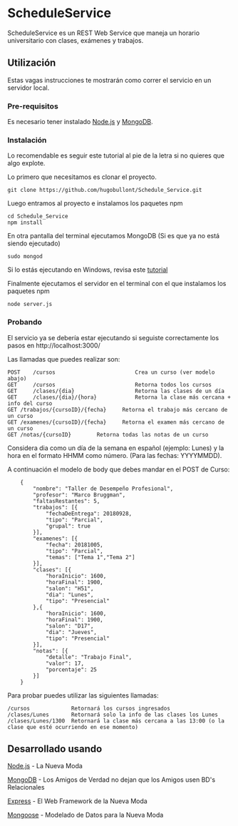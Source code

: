 # ScheduleService

ScheduleService es un REST Web Service que maneja un horario universitario con clases, exámenes y trabajos.

## Utilización

Estas vagas instrucciones te mostrarán como correr el servicio en un servidor local. 

### Pre-requisitos

Es necesario tener instalado [Node.js](https://nodejs.org/en/) y [MongoDB](https://www.mongodb.com).

### Instalación

Lo recomendable es seguir este tutorial al pie de la letra si no quieres que algo explote.

Lo primero que necesitamos es clonar el proyecto.

```
git clone https://github.com/hugobullont/Schedule_Service.git
```

Luego entramos al proyecto e instalamos los paquetes npm

```
cd Schedule_Service
npm install
```

En otra pantalla del terminal ejecutamos MongoDB (Si es que ya no está siendo ejecutado)

```
sudo mongod
```

Si lo estás ejecutando en Windows, revisa este [tutorial](https://stackoverflow.com/questions/20796714/how-do-i-start-mongo-db-from-windows) 

Finalmente ejecutamos el servidor en el terminal con el que instalamos los paquetes npm

```
node server.js
```

### Probando

El servicio ya se debería estar ejecutando si seguiste correctamente los pasos en http://localhost:3000/

Las llamadas que puedes realizar son:

```
POST    /cursos                 		Crea un curso (ver modelo abajo)
GET     /cursos                 		Retorna todos los cursos
GET     /clases/{dia}           		Retorna las clases de un día
GET     /clases/{dia}/{hora}    		Retorna la clase más cercana + info del curso
GET	/trabajos/{cursoID}/{fecha}		Retorna el trabajo más cercano de un curso
GET	/examenes/{cursoID}/{fecha}		Retorna el examen más cercano de un curso
GET	/notas/{cursoID}		Retorna todas las notas de un curso
```
Considera dia como un día de la semana en español (ejemplo: Lunes) y la hora en el formato HHMM como número. (Para las fechas: YYYYMMDD).

A continuación el modelo de body que debes mandar en el POST de Curso:

```
    {
        "nombre": "Taller de Desempeño Profesional",
        "profesor": "Marco Bruggman",
        "faltasRestantes": 5,
        "trabajos": [{
        	"fechaDeEntrega": 20180928,
    		"tipo": "Parcial",
    		"grupal": true
        }],
        "examenes": [{
        	"fecha": 20181005,
    		"tipo": "Parcial",
    		"temas": ["Tema 1","Tema 2"]
        }],
        "clases": [{
        	"horaInicio": 1600,
    		"horaFinal": 1900,
			"salon": "H51",
    		"dia": "Lunes",
    		"tipo": "Presencial"
        },{
        	"horaInicio": 1600,
    		"horaFinal": 1900,
			"salon": "D17",
    		"dia": "Jueves",
    		"tipo": "Presencial"
        }],
		"notas": [{
			"detalle": "Trabajo Final",
			"valor": 17,
			"porcentaje": 25
		}]
    }
```

Para probar puedes utilizar las siguientes llamadas:

```
/cursos             Retornará los cursos ingresados
/clases/Lunes       Retornará solo la info de las clases los Lunes
/clases/Lunes/1300  Retornará la clase más cercana a las 13:00 (o la clase que esté ocurriendo en ese momento)
```

## Desarrollado usando 

[Node.js](https://nodejs.org/en/) - La Nueva Moda

[MongoDB](https://www.mongodb.com) - Los Amigos de Verdad no dejan que los Amigos usen BD's Relacionales

[Express](https://expressjs.com) - El Web Framework de la Nueva Moda

[Mongoose](https://mongoosejs.com) - Modelado de Datos para la Nueva Moda


